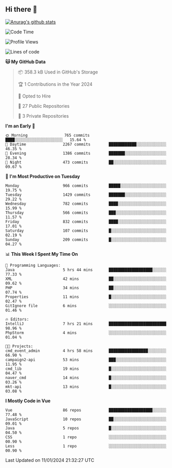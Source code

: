 ## Hi there 👋

[![Anurag's github stats](https://github-readme-stats.vercel.app/api?username=Songwonseok)](https://github.com/anuraghazra/github-readme-stats)



<!--START_SECTION:waka-->
![Code Time](http://img.shields.io/badge/Code%20Time-2%2C635%20hrs%2020%20mins-blue)

![Profile Views](http://img.shields.io/badge/Profile%20Views-2-blue)

![Lines of code](https://img.shields.io/badge/From%20Hello%20World%20I%27ve%20Written-34.8%20million%20lines%20of%20code-blue)

**🐱 My GitHub Data** 

> 📦 358.3 kB Used in GitHub's Storage 
 > 
> 🏆 1 Contributions in the Year 2024
 > 
> 💼 Opted to Hire
 > 
> 📜 27 Public Repositories 
 > 
> 🔑 3 Private Repositories 
 > 
**I'm an Early 🐤** 

```text
🌞 Morning                765 commits         ████░░░░░░░░░░░░░░░░░░░░░   15.64 % 
🌆 Daytime                2267 commits        ████████████░░░░░░░░░░░░░   46.35 % 
🌃 Evening                1386 commits        ███████░░░░░░░░░░░░░░░░░░   28.34 % 
🌙 Night                  473 commits         ██░░░░░░░░░░░░░░░░░░░░░░░   09.67 % 
```
📅 **I'm Most Productive on Tuesday** 

```text
Monday                   966 commits         █████░░░░░░░░░░░░░░░░░░░░   19.75 % 
Tuesday                  1429 commits        ███████░░░░░░░░░░░░░░░░░░   29.22 % 
Wednesday                782 commits         ████░░░░░░░░░░░░░░░░░░░░░   15.99 % 
Thursday                 566 commits         ███░░░░░░░░░░░░░░░░░░░░░░   11.57 % 
Friday                   832 commits         ████░░░░░░░░░░░░░░░░░░░░░   17.01 % 
Saturday                 107 commits         █░░░░░░░░░░░░░░░░░░░░░░░░   02.19 % 
Sunday                   209 commits         █░░░░░░░░░░░░░░░░░░░░░░░░   04.27 % 
```


📊 **This Week I Spent My Time On** 

```text
💬 Programming Languages: 
Java                     5 hrs 44 mins       ███████████████████░░░░░░   77.33 % 
XML                      42 mins             ██░░░░░░░░░░░░░░░░░░░░░░░   09.62 % 
PHP                      34 mins             ██░░░░░░░░░░░░░░░░░░░░░░░   07.74 % 
Properties               11 mins             █░░░░░░░░░░░░░░░░░░░░░░░░   02.47 % 
GitIgnore file           6 mins              ░░░░░░░░░░░░░░░░░░░░░░░░░   01.46 % 

🔥 Editors: 
IntelliJ                 7 hrs 21 mins       █████████████████████████   98.96 % 
PhpStorm                 4 mins              ░░░░░░░░░░░░░░░░░░░░░░░░░   01.04 % 

🐱‍💻 Projects: 
cmd_event_admin          4 hrs 58 mins       █████████████████░░░░░░░░   66.90 % 
campaign2-api            53 mins             ███░░░░░░░░░░░░░░░░░░░░░░   11.95 % 
cmd_lib                  19 mins             █░░░░░░░░░░░░░░░░░░░░░░░░   04.47 % 
naver_cmd                14 mins             █░░░░░░░░░░░░░░░░░░░░░░░░   03.26 % 
mkt-api                  13 mins             █░░░░░░░░░░░░░░░░░░░░░░░░   03.08 % 
```

**I Mostly Code in Vue** 

```text
Vue                      86 repos            ███████████████████░░░░░░   77.48 % 
JavaScript               10 repos            ██░░░░░░░░░░░░░░░░░░░░░░░   09.01 % 
Java                     5 repos             █░░░░░░░░░░░░░░░░░░░░░░░░   04.50 % 
CSS                      1 repo              ░░░░░░░░░░░░░░░░░░░░░░░░░   00.90 % 
Less                     1 repo              ░░░░░░░░░░░░░░░░░░░░░░░░░   00.90 % 
```




 Last Updated on 11/01/2024 21:32:27 UTC
<!--END_SECTION:waka-->
